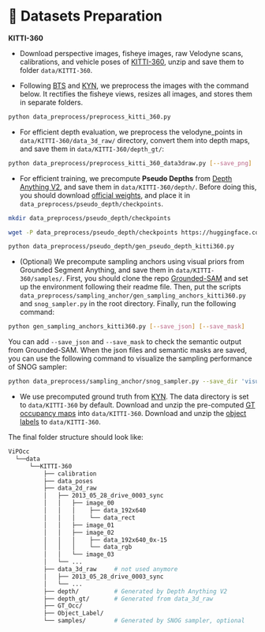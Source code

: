 
# 💾 Datasets Preparation

**KITTI-360**

- Download perspective images, fisheye images, raw Velodyne scans, calibrations, and vehicle poses of [KITTI-360](https://www.cvlibs.net/datasets/kitti-360/index.php), unzip and save them to folder `data/KITTI-360`.


- Following [BTS](https://github.com/Brummi/BehindTheScenes) and [KYN](https://github.com/ruili3/Know-Your-Neighbors), we preprocess the images with the command below. It rectifies the fisheye views, resizes all images, and stores them
  in separate folders.

```bash
python data_preprocess/preprocess_kitti_360.py
```

- For efficient depth evaluation, we preprocess the velodyne_points in `data/KITTI-360/data_3d_raw/` directory, convert them into depth maps, and save them in `data/KITTI-360/depth_gt/`:

```bash
python data_preprocess/preprocess_kitti_360_data3draw.py [--save_png]
```

- For efficient training, we precompute **Pseudo Depths**
  from [Depth Anything V2](https://github.com/DepthAnything/Depth-Anything-V2), and save them in `data/KITTI-360/depth/`. Before doing this, you should download [official weights](https://huggingface.co/depth-anything/Depth-Anything-V2-Metric-VKITTI-Large/resolve/main/depth_anything_v2_metric_vkitti_vitl.pth?download=true), and place it in `data_preprocess/pseudo_depth/checkpoints`.

```bash
mkdir data_preprocess/pseudo_depth/checkpoints

wget -P data_preprocess/pseudo_depth/checkpoints https://huggingface.co/depth-anything/Depth-Anything-V2-Metric-VKITTI-Large/resolve/main/depth_anything_v2_metric_vkitti_vitl.pth

python data_preprocess/pseudo_depth/gen_pseudo_depth_kitti360.py
```

- (Optional) We precompute sampling anchors using visual priors from Grounded Segment Anything, and save them in `data/KITTI-360/samples/`. First, you should clone the repo [Grounded-SAM](https://github.com/IDEA-Research/Grounded-Segment-Anything) and set up the environment following their readme file. Then, put the scripts `data_preprocess/sampling_anchor/gen_sampling_anchors_kitti360.py` and `snog_sampler.py` in the root directory. Finally, run the following command: 

```bash
python gen_sampling_anchors_kitti360.py [--save_json] [--save_mask]
```
You can add `--save_json` and `--save_mask` to check the semantic output from Grounded-SAM. When the json files and semantic masks are saved, you can use the following command to visualize the sampling performance of SNOG sampler:
```bash
python data_preprocess/sampling_anchor/snog_sampler.py --save_dir 'visualization/sampling_anchors'
```
- We use precomputed ground truth from [KYN](https://github.com/ruili3/Know-Your-Neighbors). 
The data directory is set to `data/KITTI-360` by default. Download and unzip the pre-computed [GT occupancy maps](https://drive.google.com/file/d/17FvEShQdCRBSH91iQSMhcoocb8j9x3at/view?usp=drive_link) into `data/KITTI-360`. 
Download and unzip the [object labels](https://drive.google.com/file/d/1ELY2Hxy5hRP52J7ewzLYFWMk-Qu5QViQ/view?usp=drive_link) to `data/KITTI-360`.

The final folder structure should look like:

```bash
ViPOcc
  └──data
      └──KITTI-360
          ├── calibration
          ├── data_poses
          ├── data_2d_raw
          │   ├── 2013_05_28_drive_0003_sync
          │   │   ├── image_00
          │   │   │    ├── data_192x640
          │   │   │    └── data_rect
          │   │   ├── image_01
          │   │   ├── image_02
          │   │   │    ├── data_192x640_0x-15
          │   │   │    └── data_rgb
          │   │   └── image_03
          │   └── ...
          ├── data_3d_raw     # not used anymore
          │   ├── 2013_05_28_drive_0003_sync
          │   └── ...
          ├── depth/          # Generated by Depth Anything V2
          ├── depth_gt/       # Generated from data_3d_raw
          ├── GT_Occ/         
          ├── Object_Label/   
          └── samples/        # Generated by SNOG sampler, optional
```


